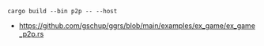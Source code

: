 ```
cargo build --bin p2p -- --host
```

* https://github.com/gschup/ggrs/blob/main/examples/ex_game/ex_game_p2p.rs
